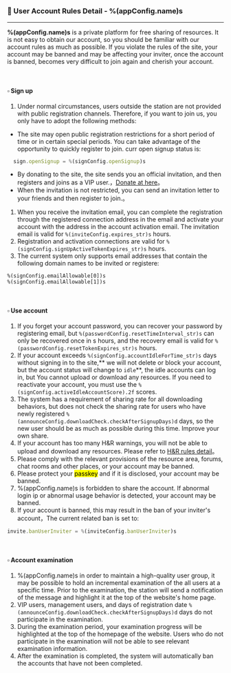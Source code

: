 ### :orange_book: User Account Rules Detail - %(appConfig.name)s
---
**%(appConfig.name)s** is a private platform for free sharing of resources. It is not easy to obtain our account, so you should be familiar with our account rules as much as possible. If you violate the rules of the site, your account may be banned and may be affecting your inviter, once the account is banned, becomes very difficult to join again and cherish your account.

&emsp;

#### :white_small_square: Sign up
1. Under normal circumstances, users outside the station are not provided with public registration channels. Therefore, if you want to join us, you only have to adopt the following methods:
  * The site may open public registration restrictions for a short period of time or in certain special periods. You can take advantage of the opportunity to quickly register to join. curr open signup status is:
  ```javascript
	sign.openSignup = %(signConfig.openSignup)s
  ```
  * By donating to the site, the site sends you an official invitation, and then registers and joins as a VIP user.，[Donate at here](/vip/rules)。
  * When the invitation is not restricted, you can send an invitation letter to your friends and then register to join.。
  
1. When you receive the invitation email, you can complete the registration through the registered connection address in the email and activate your account with the address in the account activation email. The invitation email is valid for `%(inviteConfig.expires_str)s` hours.
1. Registration and activation connections are valid for `%(signConfig.signUpActiveTokenExpires_str)s` hours.
1. The current system only supports email addresses that contain the following domain names to be invited or registere:
```
%(signConfig.emailAllowable[0])s
%(signConfig.emailAllowable[1])s
```

&emsp;

#### :white_small_square: Use account

1. If you forget your account password, you can recover your password by registering email, but `%(passwordConfig.resetTimeInterval_str)s` can only be recovered once in s hours, and the recovery email is valid for `%(passwordConfig.resetTokenExpires_str)s` hours.
1. If your account exceeds `%(signConfig.accountIdleForTime_str)s` days without signing in to the site,** we will not delete or block your account, but the account status will change to `idle`**, the idle accounts can log in, but You cannot upload or download any resources. If you need to reactivate your account, you must use the `%(signConfig.activeIdleAccountScore).2f` scores.
1. The system has a requirement of sharing rate for all downloading behaviors, but does not check the sharing rate for users who have newly registered `%(announceConfig.downloadCheck.checkAfterSignupDays)d` days, so the new user should be as much as possible during this time. Improve your own share.
1. If your account has too many H&R warnings, you will not be able to upload and download any resources. Please refer to [H&R rules detail](/about/manual/hnrRules)。
1. Please comply with the relevant provisions of the resource area, forums, chat rooms and other places, or your account may be banned.
1. Please protect your <mark>passkey</mark> and if it is disclosed, your account may be banned.
1. %(appConfig.name)s is forbidden to share the account. If abnormal login ip or abnormal usage behavior is detected, your account may be banned.
1. If your account is banned, this may result in the ban of your inviter's account，The current related ban is set to:
```javascript
invite.banUserInviter = %(inviteConfig.banUserInviter)s
```

&emsp;

#### :white_small_square: Account examination

1. %(appConfig.name)s in order to maintain a high-quality user group, it may be possible to hold an incremental examination of the all users at a specific time. Prior to the examination, the station will send a notification of the message and highlight it at the top of the website's home page.
1. VIP users, management users, and days of registration date `%(announceConfig.downloadCheck.checkAfterSignupDays)d` days do not participate in the examination.
1. During the examination period, your examination progress will be highlighted at the top of the homepage of the website. Users who do not participate in the examination will not be able to see relevant examination information.
1. After the examination is completed, the system will automatically ban the accounts that have not been completed.